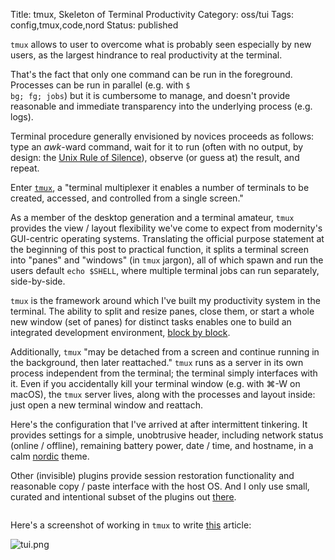 Title: tmux, Skeleton of Terminal Productivity
Category: oss/tui
Tags: config,tmux,code,nord
Status: published

`tmux` allows to user to overcome what is probably seen especially by new users, as the largest hindrance to real productivity at the terminal. 

That's the fact that only one command can be run in the foreground. Processes can be run in parallel (e.g. with <code class="bash inline">$ bg; fg; jobs</code>) but it is cumbersome to manage, and doesn't provide reasonable and immediate transparency into the underlying process (e.g. logs). 

Terminal procedure generally envisioned by novices proceeds as follows: type an _awk_-ward command, wait for it to run (often with no output, by design: the [Unix Rule of Silence](https://homepage.cs.uri.edu/~thenry/resources/unix_art/ch01s06.html#id2878450)), observe (or guess at) the result, and repeat.

 Enter [`tmux`](https://github.com/tmux/tmux), a "terminal multiplexer it enables a number of terminals to be created, accessed, and controlled from a single screen."

As a member of the desktop generation and a terminal amateur, `tmux` provides the view / layout flexibility we've come to expect from modernity's GUI-centric operating systems. Translating the official purpose statement at the beginning of this post to practical function, it splits a terminal screen into "panes" and "windows" (in `tmux` jargon), all of which spawn and run the users default <code class="inline bash">echo $SHELL</code>, where multiple terminal jobs can run separately, side-by-side.

`tmux` is the framework around which I've built my productivity system in the terminal. The ability to split and resize panes, close them, or start a whole new window (set of panes) for  distinct tasks enables one to build an integrated development environment, [block by block](https://homepage.cs.uri.edu/~thenry/resources/unix_art/ch01s06.html#id2877537).

Additionally, `tmux` "may be detached from a screen and continue running in the background, then later reattached." `tmux` runs as a server in its own process independent from the terminal; the terminal simply interfaces with it. Even if you accidentally kill your terminal window (e.g. with ⌘-W on macOS), the `tmux` server lives, along with the processes and layout inside: just open a new terminal window and reattach. 

Here's the configuration that I've arrived at after intermittent tinkering. It provides settings for a simple, unobtrusive header, including network status (online / offline), remaining battery power, date / time, and hostname, in a calm [nordic](https://github.com/arcticicestudio/nord-tmux) theme. 

Other (invisible) plugins provide session restoration functionality and reasonable copy / paste interface with the host OS. And I only use small, curated and intentional subset of the plugins out [there](https://github.com/tmux-plugins).

<pre><code class="bash" id="tmux.conf"></code></pre>

Here's a screenshot of working in `tmux` to write [this](/protonmail-mutt-secure-email-in-the-terminal.html) article:

![tui.png]({photo}tmux/ide.png)

<script>
    highlightInlineCode();  
   
    fetchAndHighlightCodeElement(
        {
            elementId: "tmux.conf",
            fileUrl: "https://raw.githubusercontent.com/rwev/evix/master/.tmux.conf",
            filterPrefix: "#",
        }
    );
</script>















